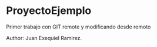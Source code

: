 # ProyectoEjemplo
Primer trabajo con GIT remote y modificando desde remoto

Author: Juan Exequiel Ramirez.